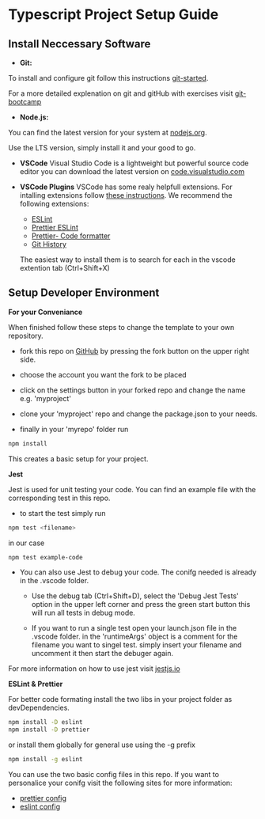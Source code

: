 # Typescript Project Setup Guide

## Install Neccessary Software

* **Git:**

To install and configure git follow this instructions [git-started](https://github.com/software-developer-org/git-started).

For a more detailed explenation on git and gitHub with exercises
visit [git-bootcamp](https://github.com/software-developer-org/bootcamp)



* **Node.js:**

You can find the latest version for your system at [nodejs.org](https://nodejs.org/en/).

 Use the LTS version, simply install it and your good to go.

 * **VSCode**
 Visual Studio Code  is a lightweight but powerful source code editor you can download the latest version on [code.visualstudio.com](https://code.visualstudio.com/)

* **VSCode Plugins**
VSCode has some realy helpfull extensions. For intalling extensions follow [these instructions](https://code.visualstudio.com/docs/editor/extension-gallery).
We recommend the following extensions:

  * [ESLint](https://marketplace.visualstudio.com/items?itemName=dbaeumer.vscode-eslint)
  * [Prettier ESLint](https://marketplace.visualstudio.com/items?itemName=rvest.vs-code-prettier-eslint)
  * [Prettier- Code formatter](https://marketplace.visualstudio.com/items?itemName=esbenp.prettier-vscode)
  * [Git History](https://marketplace.visualstudio.com/items?itemName=donjayamanne.githistory)

  The easiest way to install them is to search for each in the vscode extention tab (Ctrl+Shift+X)


## Setup Developer Environment

**For your Conveniance**

When finished follow these steps to change the template to your own repository.
* fork this repo on [GitHub](https://github.com/software-developer-org/typescript-template)
by pressing the fork button on the upper right side.

* choose the account you want the fork to be placed

* click on the settings button in your forked repo and change the name e.g. 'myproject'

* clone your 'myproject' repo and change the package.json to your needs.

* finally in your 'myrepo' folder run
 ```bash
npm install
```

This creates a basic setup for your project.


**Jest**

Jest is used for unit testing your code.
You can find an example file with the corresponding test in this repo.

* to start the test simply run
 ```bash
npm test <filename>
```
in our case
 ```bash
npm test example-code
```

* You can also use Jest to debug your code.
The conifg needed is already in the .vscode folder.

  * Use the debug tab (Ctrl+Shift+D), select the 'Debug Jest Tests' option in the upper left corner and press the green start button this will run all tests in debug mode.

  * If you want to run a single test open your launch.json file in the .vscode folder. in the 'runtimeArgs' object is a comment for the filename you want to singel test. simply insert your filename and uncomment it then start the debuger again.

For more information on how to use jest visit [jestjs.io](https://jestjs.io/docs/en/getting-started)


**ESLint & Prettier**

For better code formating install the two libs in your project folder as devDependencies.

```bash
npm install -D eslint
npm install -D prettier
```
or install them globally for general use using the -g prefix
 ```bash
npm install -g eslint
```

You can use the two basic config files in this repo.
If you want to personalice your conifg visit the following sites for more information:
+ [prettier config](https://prettier.io/docs/en/options.html)
+ [eslint config](https://eslint.org/docs/user-guide/configuring)


